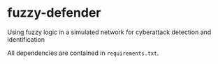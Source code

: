 # fuzzy-defender
Using fuzzy logic in a simulated network for cyberattack detection and identification

All dependencies are contained in `requirements.txt`. 

